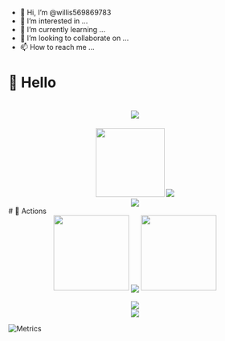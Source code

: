 - 👋 Hi, I’m @willis569869783
- 👀 I’m interested in ...
- 🌱 I’m currently learning ...
- 💞️ I’m looking to collaborate on ...
- 📫 How to reach me ...

<!---
willis569869783/willis569869783 is a ✨ special ✨ repository because its `README.md` (this file) appears on your GitHub profile.
You can click the Preview link to take a look at your changes.
--->
#  🙋 Hello
<h1 align="center">
  <a href="https://sunguoqi.com/">
    <img src="https://readme-typing-svg.herokuapp.com/?lines=console.log(%22Hello%2C%20World!%22);Bug祝您今天愉快!&center=true&size=27">
  </a>
</h1>
<div align="center">
    <img height="137px" src="https://github-readme-stats.vercel.app/api?username=willis569869783&hide_title=true&hide_border=true&show_icons=trueline_height=21&text_color=000&icon_color=000&bg_color=0,ea6161,ffc64d,fffc4d,52fa5a&theme=graywhite" />
    <img  src="https://github-readme-stats.vercel.app/api/top-langs/?username=willis569869783&hide_title=true&hide_border=true&layout=compact&langs_count=6&text_color=000&icon_color=fff&bg_color=0,52fa5a,4dfcff,c64dff&theme=graywhite" />
</div>
<div align="center">
  <img  src="https://github-profile-trophy.vercel.app/?username=willis569869783&theme=gruvbox&row=1&column=7&no-frame=true&no-bg=true" />
</div>
# 🚀 Actions
<!-- 连续提交代码天数记录 -->
<div align="center">
  <img width="150" src="https://cdn.jsdelivr.net/gh/willis569869783/photos/images/202108300310676.png" />
  <img align="center" src="https://github-readme-streak-stats.herokuapp.com/?user=willis569869783&theme=dark&hide_border=true" />
  <img width="150" src="https://cdn.jsdelivr.net/gh/willis569869783/photos/images/202108300312623.png" />
</div>
<br>
<div align="center">
    <img  src="https://visitor-badge.glitch.me/badge?page_id=willis569869783" />
</div>
<div align="center">
    <img src="https://activity-graph.herokuapp.com/graph?username=sun0225SUN&theme=xcode" />
</div>


![Metrics](https://metrics.lecoq.io/willis569869783?template=classic&base.indepth=false&base.hireable=false&config.timezone=Asia%2FShanghai)
